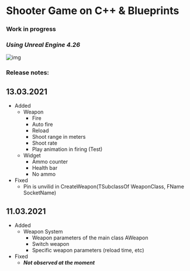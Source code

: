 # Shooter Game on C++ & Blueprints

### **Work in progress**

### *Using Unreal Engine 4.26*

![img](https://firebasestorage.googleapis.com/v0/b/personal-24c21.appspot.com/o/Projects%2FShooterGame.png?alt=media&token=60b2e3a8-d1f7-4f21-989e-481c4f22a90c)

### Release notes:
## 13.03.2021
* Added
  * Weapon
    * Fire
    * Auto fire
    * Reload
    * Shoot range in meters
    * Shoot rate
    * Play animation in firing (Test)
  * Widget
    * Ammo counter
    * Health bar
    * No ammo
* Fixed
  * Pin is unvilid in CreateWeapon(TSubclassOf<AWeapon> WeaponClass, FName SocketName)

    
## 11.03.2021
* Added
  * Weapon System
    * Weapon parameters of the main class AWeapon
    * Switch weapon
    * Specific weapon parameters (reload time, etс)
* Fixed
  * ***Not observed at the moment***


